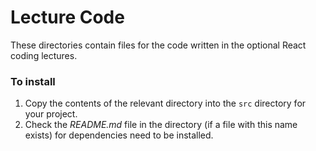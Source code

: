 # Lecture Code

These directories contain files for the code written in the optional React coding lectures.

### To install

1. Copy the contents of the relevant directory into the `src` directory for your project.
1. Check the _README.md_ file in the directory (if a file with this name exists) for dependencies need to be installed.
